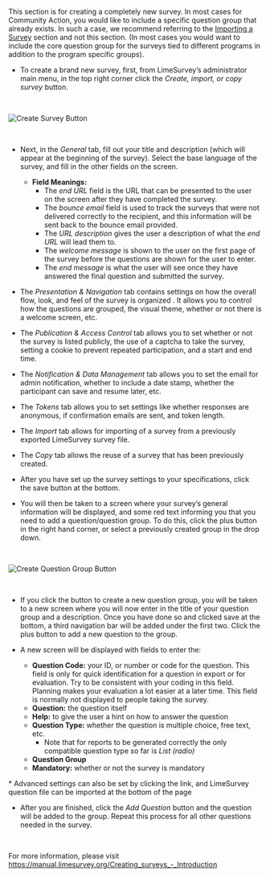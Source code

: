 This section is for creating a completely new survey. In most cases for Community Action, you would like to include a specific question group that already exists. In such a case, we recommend referring to the <a href="http://communityactionsurvey.org/guide/index.php/Surveys/Importing_a_Survey">Importing a Survey</a> section and not this section. (In most cases you would want to include the core question group for the surveys tied to different programs in addition to the program specific groups).

* To create a brand new survey, first, from LimeSurvey’s administrator main menu, in the top right corner click the _Create, import, or copy survey_ button.

<br />

![Create Survey Button](../../img/create-survey.png)

<br />

* Next, in the _General_ tab, fill out your title and description (which will appear at the beginning of the survey). Select the base language of the survey, and fill in the other fields on the screen.

	* **Field Meanings:**
		* The _end URL_ field is the URL that can be presented to the user on the screen after they have completed the survey. 
		* The _bounce email_ field is used to track the surveys that were not delivered correctly to the recipient, and this information will be sent back to the bounce email provided.
		* The _URL description_ gives the user a description of what the _end URL_ will lead them to.
		* The _welcome message_ is shown to the user on the first page of the survey before the questions are shown for the user to enter.
		* The _end message_ is what the user will see once they have answered the final question and submitted the survey.

<p></p>

* The _Presentation & Navigation_ tab contains settings on how the overall flow, look, and feel of the survey is organized . It allows you to control how the questions are grouped, the visual theme, whether or not there is a welcome screen, etc.

* The _Publication & Access Control_ tab allows you to set whether or not the survey is listed publicly, the use of a captcha to take the survey, setting a cookie to prevent repeated participation, and a start and end time.

* The _Notification & Data Management_ tab allows you to set the  email for admin notification, whether to include a date stamp,  whether the participant can save and resume later, etc.

* The _Tokens_ tab allows you to set settings like  whether responses are anonymous, if confirmation emails are sent, and token length.

* The _Import_ tab allows for importing of a survey from a previously exported LimeSurvey survey file.

* The _Copy_ tab allows the reuse of  a survey  that has been previously created.

* After you have set up the survey settings to your specifications, click the save button at the bottom.

* You will then be taken to a screen where your survey’s general information will be displayed, and  some red text informing you that you need to add a question/question group. To do this, click the plus button in the right hand corner, or select a previously created group in the drop down.

<br />

![Create Question Group Button](../../img/create-question-group.png)

<br />

* If you click the button to create a new question group, you will be taken to a new screen where you will now enter in the title of your question group and a description. Once you have done so and clicked save at the bottom, a third navigation bar will be added under the first two. Click the plus button to add a new question to the group.

* A new screen will be displayed with fields to enter the:

	* **Question Code:** your ID, or number or code for the question. This field is only for quick identification for a question in export or for evaluation. Try to be consistent with your coding in this field. Planning makes your evaluation a lot easier at a later time. This field is normally not displayed to people taking the survey.
	* **Question:** the question itself
	* **Help:** to give the user a hint on how to answer the question
	* **Question Type:** whether the question is multiple choice, free text, etc.
		* Note that for reports to be generated correctly the only compatible question type so far is _List (radio)_
	* **Question Group**
	* **Mandatory:** whether or not the survey is mandatory

<p></p>
* Advanced settings can also be set by clicking the link, and LimeSurvey question file can be imported  at the bottom of the page

* After you are finished, click the _Add Question_ button and the question will be added to the group. Repeat this process for all other questions needed in the survey.

<br />

For more information, please visit https://manual.limesurvey.org/Creating_surveys_-_Introduction